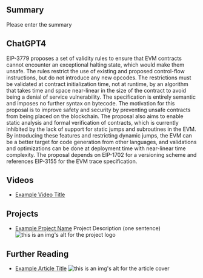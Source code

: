 ## Summary

Please enter the summary

## ChatGPT4

EIP-3779 proposes a set of validity rules to ensure that EVM contracts cannot encounter an exceptional halting state, which would make them unsafe. The rules restrict the use of existing and proposed control-flow instructions, but do not introduce any new opcodes. The restrictions must be validated at contract initialization time, not at runtime, by an algorithm that takes time and space near-linear in the size of the contract to avoid being a denial of service vulnerability. The specification is entirely semantic and imposes no further syntax on bytecode. The motivation for this proposal is to improve safety and security by preventing unsafe contracts from being placed on the blockchain. The proposal also aims to enable static analysis and formal verification of contracts, which is currently inhibited by the lack of support for static jumps and subroutines in the EVM. By introducing these features and restricting dynamic jumps, the EVM can be a better target for code generation from other languages, and validations and optimizations can be done at deployment time with near-linear time complexity. The proposal depends on EIP-1702 for a versioning scheme and references EIP-3155 for the EVM trace specification.

## Videos

- [Example Video Title](https://www.youtube.com/watch?v=TDGq4aeevgY)

## Projects

- [Example Project Name](https://xxxx.xxx/xxxxx) Project Description (one sentence) ![this is an img's alt for the project logo](https://xxxx.xxx/project-logo.xxx)

## Further Reading

- [Example Article Title](https://xxxx.xxx/xxxxx) ![this is an img's alt for the article cover](https://xxxx.xxx/article-cover.xxx)
